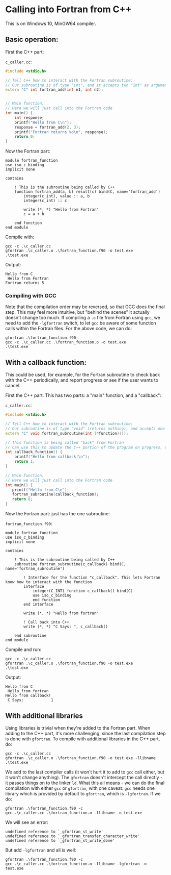 # Calling into Fortran from C++

This is on Windows 10, MinGW64 compiler. 

## Basic operation:
First the C++ part:

`c_caller.cc`:
```C++
#include <stdio.h>

// Tell C++ how to interact with the Fortran subroutine:
// Our subroutine is of type "int", and it accepts two "int" as arguments
extern "C" int fortran_add(int n1, int n2);


// Main function.
// Here we will just call into the Fortran code
int main() {
	int response;
	printf("Hello from C\n");
	response = fortran_add(2, 3);
	printf("Fortran returns %d\n", response);
	return 0;
}
```

Now the Fortran part:
```Fortran Free Form
module fortran_function
use iso_c_binding
implicit none

contains

	! This is the subroutine being called by C++
	function fortran_add(a, b) result(c) bind(C, name='fortran_add') 
		integer(c_int), value :: a, b
		integer(c_int) :: c
		
		write (*, *) "Hello from Fortran"
		c = a + b
		
	end function
end module
```

Compile with:
```Batchfile
gcc -c .\c_caller.cc
gfortran .\c_caller.o .\fortran_function.f90 -o test.exe
.\test.exe
```

Output:
```
Hello from C
 Hello from Fortran
Fortran returns 5
 ```
 
 ### Compiling with GCC
Note that the compilation order may be reversed, so that GCC does the final step. This may feel more intuitive, but "behind the scenes" it actually doesn't change too much. If compiling a `.o` file from Fortran using `gcc`, we need to add the `-lgfortran` switch, to let `gcc` be aware of some function calls within the Fortran files. For the above code, we can do:

```Batchfile
gfortran .\fortran_function.f90
gcc -c .\c_caller.cc .\fortran_function.o -o test.exe
.\test.exe
```

## With a callback function:
This could be used, for example, for the Fortran subroutine to check back with the C++ periodically, and report progress or see if the user wants to cancel.

First the C++ part. This has two parts: a "main" function, and a "callback":

`c_caller.cc`:
```C++
#include <stdio.h>

// Tell C++ how to interact with the Fortran subroutine:
// Our subroutine is of type "void" (returns nothing), and accepts one argument: a function pointer
extern "C" void fortran_subroutine(int (*function)());

// This function is being called "back" from Fortran
// Can use this to update the C++ portion of the program on progress, or to ask things from the C++ part
int callback_function() {
	printf("Hello from callback!\n");
	return 1;
}

// Main function.
// Here we will just call into the Fortran code
int main() {
   printf("Hello from C\n");
   fortran_subroutine(callback_function);
   return 0;
}
```

Now the Fortran part: just has the one subroutine:

`fortran_function.f90`:
```Fortran Free Form
module fortran_function
use iso_c_binding
implicit none

contains

	! This is the subroutine being called by C++
	subroutine fortran_subroutine(c_callback) bind(C, name='fortran_subroutine')
		
		! Interface for the function "c_callback". This lets Fortran know how to interact with the function
		interface
			integer(C_INT) function c_callback() bind(C)
			use iso_c_binding
			end function
		end interface
		
		write (*, *) "Hello from fortran"
		
		! Call back into C++
		write (*, *) "C Says: ", c_callback()

	end subroutine
end module
```

Compile and run:
```Batchfile
gcc -c .\c_caller.cc
gfortran .\c_caller.o .\fortran_function.f90 -o test.exe
.\test.exe
```

Output:
```
Hello from C
 Hello from fortran
Hello from callback!
 C Says:            1
 ```
 
 ## With additional libraries
 Using libraries is trivial when they're added to the Fortran part. When adding to the C++ part, it's more challenging, since the last compilation step is done with `gfortran`. To compile with additional libraries in the C++ part, do:
 ```Batchfile
gcc -c .\c_caller.cc
gfortran .\c_caller.o .\fortran_function.f90 -o test.exe -llibname
.\test.exe
```
We add to the last compiler calls (it won't hurt it to add to `gcc` call either, but it won't change anything). The `gfortran` doesn't intercept the call directly - it passes things on to the linker `ld`. What this all means - we can do the final compilation with either `gcc` or `gfortran`, with one caveat: `gcc` needs one library which is provided by default to `gfortran`, which is `-lgfortran`. If we do:
 ```Batchfile
gfortran .\fortran_function.f90 -c
gcc .\c_caller.cc .\fortran_function.o -llibname -o test.exe
```
We will see an error:
```
undefined reference to `_gfortran_st_write'
undefined reference to `_gfortran_transfer_character_write'
undefined reference to `_gfortran_st_write_done'
```

But add `-lgfortran` and all is well:
 ```Batchfile
gfortran .\fortran_function.f90 -c
gcc .\c_caller.cc .\fortran_function.o -llibname -lgfortran -o test.exe
```
